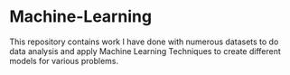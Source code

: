 # Machine-Learning
This repository contains work I have done with numerous datasets to do data analysis and apply Machine Learning Techniques to create different models for various problems.
